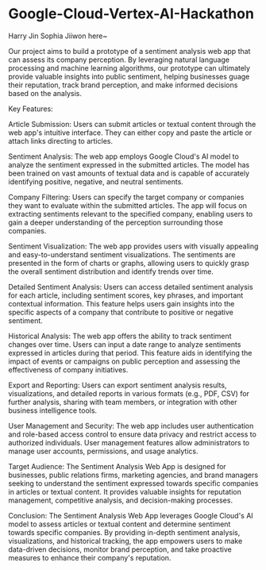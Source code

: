 # Google-Cloud-Vertex-AI-Hackathon

Harry Jin Sophia Jiiwon here~

Our project aims to build a prototype of a sentiment analysis web app that can assess its company perception. 
By leveraging natural language processing and machine learning algorithms, our prototype can ultimately provide valuable insights into public sentiment, helping businesses guage their reputation, track brand perception, and make informed decisions based on the analysis.

Key Features:

Article Submission: Users can submit articles or textual content through the web app's intuitive interface. They can either copy and paste the article or attach links directing to articles.

Sentiment Analysis: The web app employs Google Cloud's AI model to analyze the sentiment expressed in the submitted articles. The model has been trained on vast amounts of textual data and is capable of accurately identifying positive, negative, and neutral sentiments.

Company Filtering: Users can specify the target company or companies they want to evaluate within the submitted articles. The app will focus on extracting sentiments relevant to the specified company, enabling users to gain a deeper understanding of the perception surrounding those companies.

Sentiment Visualization: The web app provides users with visually appealing and easy-to-understand sentiment visualizations. The sentiments are presented in the form of charts or graphs, allowing users to quickly grasp the overall sentiment distribution and identify trends over time.

Detailed Sentiment Analysis: Users can access detailed sentiment analysis for each article, including sentiment scores, key phrases, and important contextual information. This feature helps users gain insights into the specific aspects of a company that contribute to positive or negative sentiment.

Historical Analysis: The web app offers the ability to track sentiment changes over time. Users can input a date range to analyze sentiments expressed in articles during that period. This feature aids in identifying the impact of events or campaigns on public perception and assessing the effectiveness of company initiatives.

Export and Reporting: Users can export sentiment analysis results, visualizations, and detailed reports in various formats (e.g., PDF, CSV) for further analysis, sharing with team members, or integration with other business intelligence tools.

User Management and Security: The web app includes user authentication and role-based access control to ensure data privacy and restrict access to authorized individuals. User management features allow administrators to manage user accounts, permissions, and usage analytics.

Target Audience:
The Sentiment Analysis Web App is designed for businesses, public relations firms, marketing agencies, and brand managers seeking to understand the sentiment expressed towards specific companies in articles or textual content. It provides valuable insights for reputation management, competitive analysis, and decision-making processes.

Conclusion:
The Sentiment Analysis Web App leverages Google Cloud's AI model to assess articles or textual content and determine sentiment towards specific companies. By providing in-depth sentiment analysis, visualizations, and historical tracking, the app empowers users to make data-driven decisions, monitor brand perception, and take proactive measures to enhance their company's reputation.

